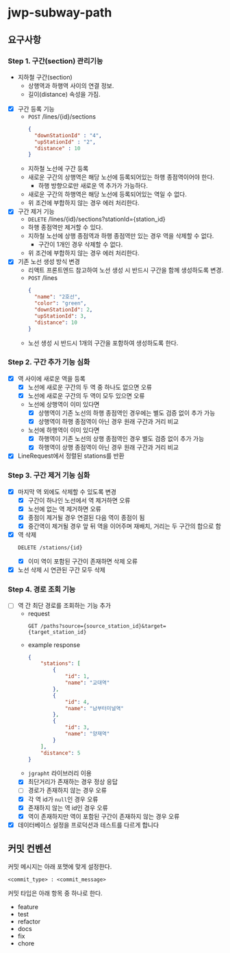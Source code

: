 # jwp-subway-path

## 요구사항

### Step 1. 구간(section) 관리기능

- 지하철 구간(section)
	- 상행역과 하행역 사이의 연결 정보.
	- 길이(distance) 속성을 가짐.
- [x] 구간 등록 기능
	- `POST` /lines/{id}/sections
	  ```json
	  {
		"downStationId" : "4",
		"upStationId" : "2",
		"distance" : 10
	  }
	  ```
	- 지하철 노선에 구간 등록
	- 새로운 구간의 상행역은 해당 노선에 등록되어있는 하행 종점역이어야 한다.
		- 하행 방향으로만 새로운 역 추가가 가능하다.
	- 새로운 구간의 하행역은 해당 노선에 등록되어있는 역일 수 없다.
	- 위 조건에 부합하지 않는 경우 에러 처리한다.
- [x] 구간 제거 기능
	- `DELETE` /lines/{id}/sections?stationId={station_id}
	- 하행 종점역만 제거할 수 있다.
	- 지하철 노선에 상행 종점역과 하행 종점역만 있는 경우 역을 삭제할 수 없다.
		- 구간이 1개인 경우 삭제할 수 없다.
	- 위 조건에 부합하지 않는 경우 에러 처리한다.
- [x] 기존 노선 생성 방식 변경
	- 리액트 프론트엔드 참고하여 노선 생성 시 반드시 구간을 함께 생성하도록 변경.
	- `POST` /lines
	  ```json
	  {
		"name": "2호선",
		"color": "green",
		"downStationId": 2,
		"upStationId": 3,
		"distance": 10
	  }
	  ```
	- 노선 생성 시 반드시 1개의 구간을 포함하여 생성하도록 한다.

### Step 2. 구간 추가 기능 심화

- [x] 역 사이에 새로운 역을 등록
	- [x] 노선에 새로운 구간의 두 역 중 하나도 없으면 오류
	- [x] 노선에 새로운 구간의 두 역이 모두 있으면 오류
	- 노선에 상행역이 이미 있다면
		- [x] 상행역이 기존 노선의 하행 종점역인 경우에는 별도 검증 없이 추가 가능
		- [x] 상행역이 하행 종점역이 아닌 경우 원래 구간과 거리 비교
	- 노선에 하행역이 이미 있다면
		- [x] 하행역이 기존 노선의 상행 종점역인 경우 별도 검증 없이 추가 가능
		- [x] 하행역이 상행 종점역이 아닌 경우 원래 구간과 거리 비교
- [x] LineRequest에서 정렬된 stations를 반환

### Step 3. 구간 제거 기능 심화

- [x] 마지막 역 외에도 삭제할 수 있도록 변경
	- [x] 구간이 하나인 노선에서 역 제거하면 오류
	- [x] 노선에 없는 역 제거하면 오류
	- [x] 종점이 제거될 경우 연결된 다음 역이 종점이 됨
	- [x] 중간역이 제거될 경우 앞 뒤 역을 이어주며 재배치, 거리는 두 구간의 합으로 함
- [x] 역 삭제
    ```
    DELETE /stations/{id}
    ```
	- [x] 이미 역이 포함된 구간이 존재하면 삭제 오류
- [x] 노선 삭제 시 연관된 구간 모두 삭제

### Step 4. 경로 조회 기능

- [ ] 역 간 최단 경로를 조회하는 기능 추가
	- request
	  ```shell
	  GET /paths?source={source_station_id}&target={target_station_id}
	  ```
	- example response
	    ```json
		{
			"stations": [
				{
					"id": 1,
					"name": "교대역"
				},
				{
					"id": 4,
					"name": "남부터미널역"
				},
				{
					"id": 3,
					"name": "양재역"
				}
			],
			"distance": 5
		}
		```
	- `jgrapht` 라이브러리 이용
	- [x] 최단거리가 존재하는 경우 정상 응답
	- [ ] 경로가 존재하지 않는 경우 오류
	- [x] 각 역 id가 `null`인 경우 오류
	- [x] 존재하지 않는 역 id인 경우 오류
	- [x] 역이 존재하지만 역이 포함된 구간이 존재하지 않는 경우 오류
- [x] 데이터베이스 설정을 프로덕션과 테스트를 다르게 합니다

## 커밋 컨벤션

커밋 메시지는 아래 포맷에 맞게 설정한다.

```shell
<commit_type> : <commit_message>
```

커밋 타입은 아래 항목 중 하나로 한다.

- feature
- test
- refactor
- docs
- fix
- chore